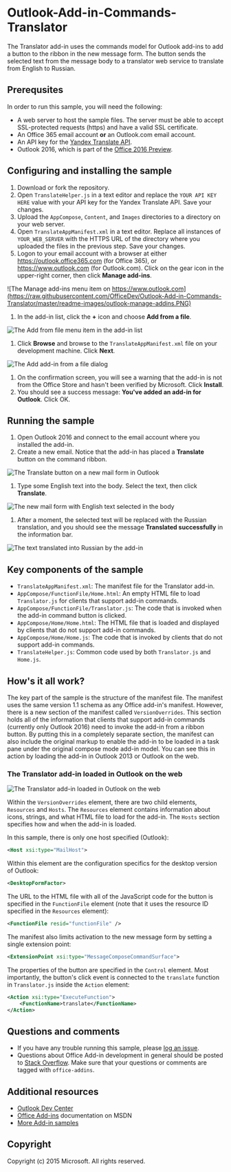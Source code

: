 # Outlook-Add-in-Commands-Translator

The Translator add-in uses the commands model for Outlook add-ins to add a button to the ribbon in the new message form. The button sends the selected text from the message body to a translator web service to translate from English to Russian.

## Prerequsites

In order to run this sample, you will need the following:

- A web server to host the sample files. The server must be able to accept SSL-protected requests (https) and have a valid SSL certificate.
- An Office 365 email account **or** an Outlook.com email account.
- An API key for the [Yandex Translate API](https://translate.yandex.com/developers).
- Outlook 2016, which is part of the [Office 2016 Preview](https://products.office.com/en-us/office-2016-preview).

## Configuring and installing the sample

1. Download or fork the repository.
1. Open `TranslateHelper.js` in a text editor and replace the `YOUR API KEY HERE` value with your API key for the Yandex Translate API. Save your changes.
1. Upload the `AppCompose`, `Content`, and `Images` directories to a directory on your web server.
1. Open `TranslateAppManifest.xml` in a text editor. Replace all instances of `YOUR_WEB_SERVER` with the HTTPS URL of the directory where you uploaded the files in the previous step. Save your changes.
1. Logon to your email account with a browser at either https://outlook.office365.com (for Office 365), or https://www.outlook.com (for Outlook.com). Click on the gear icon in the upper-right corner, then click **Manage add-ins**.
    
  ![The Manage add-ins menu item on https://www.outlook.com](https://raw.githubusercontent.com/OfficeDev/Outlook-Add-in-Commands-Translator/master/readme-images/outlook-manage-addins.PNG)
    
1. In the add-in list, click the **+** icon and choose **Add from a file**.

  ![The Add from file menu item in the add-in list](https://raw.githubusercontent.com/OfficeDev/Outlook-Add-in-Commands-Translator/master/readme-images/addin-list.PNG)

1. Click **Browse** and browse to the `TranslateAppManifest.xml` file on your development machine. Click **Next**.

  ![The Add add-in from a file dialog](https://raw.githubusercontent.com/OfficeDev/Outlook-Add-in-Commands-Translator/master/readme-images/browse-manifest.PNG)

1. On the confirmation screen, you will see a warning that the add-in is not from the Office Store and hasn't been verified by Microsoft. Click **Install**.
1. You should see a success message: **You've added an add-in for Outlook**. Click OK.

## Running the sample ##

1. Open Outlook 2016 and connect to the email account where you installed the add-in.
1. Create a new email. Notice that the add-in has placed a **Translate** button on the command ribbon.

  ![The Translate button on a new mail form in Outlook](https://raw.githubusercontent.com/OfficeDev/Outlook-Add-in-Commands-Translator/master/readme-images/new-mail.PNG)

1. Type some English text into the body. Select the text, then click **Translate**.

  ![The new mail form with English text selected in the body](https://raw.githubusercontent.com/OfficeDev/Outlook-Add-in-Commands-Translator/master/readme-images/text-selected.PNG)

1. After a moment, the selected text will be replaced with the Russian translation, and you should see the message **Translated successfully** in the information bar.

  ![The text translated into Russian by the add-in](https://raw.githubusercontent.com/OfficeDev/Outlook-Add-in-Commands-Translator/master/readme-images/text-translated.PNG)

## Key components of the sample

- `TranslateAppManifest.xml`: The manifest file for the Translator add-in.
- `AppCompose/FunctionFile/Home.html`: An empty HTML file to load `Translator.js` for clients that support add-in commands.
- `AppCompose/FunctionFile/Translator.js`: The code that is invoked when the add-in command button is clicked.
- `AppCompose/Home/Home.html`: The HTML file that is loaded and displayed by clients that do not support add-in commands.
- `AppCompose/Home/Home.js`: The code that is invoked by clients that do not support add-in commands.
- `TranslateHelper.js`: Common code used by both `Translator.js` and `Home.js`.

## How's it all work?

The key part of the sample is the structure of the manifest file. The manifest uses the same version 1.1 schema as any Office add-in's manifest. However, there is a new section of the manifest called `VersionOverrides`. This section holds all of the information that clients that support add-in commands (currently only Outlook 2016) need to invoke the add-in from a ribbon button. By putting this in a completely separate section, the manifest can also include the original markup to enable the add-in to be loaded in a task pane under the original compose mode add-in model. You can see this in action by loading the add-in in Outlook 2013 or Outlook on the web.

### The Translator add-in loaded in Outlook on the web ###

![The Translator add-in loaded in Outlook on the web](https://raw.githubusercontent.com/OfficeDev/Outlook-Add-in-Commands-Translator/master/readme-images/outlook-on-web.PNG)

Within the `VersionOverrides` element, there are two child elements, `Resources` and `Hosts`. The `Resources` element contains information about icons, strings, and what HTML file to load for the add-in. The `Hosts` section specifies how and when the add-in is loaded.

In this sample, there is only one host specified (Outlook):

```xml
<Host xsi:type="MailHost">
```
    
Within this element are the configuration specifics for the desktop version of Outlook:

```xml
<DesktopFormFactor>
```
    
The URL to the HTML file with all of the JavaScript code for the button is specified in the `FunctionFile` element (note that it uses the resource ID specified in the `Resources` element):

```xml
<FunctionFile resid="functionFile" />
```
    
The manifest also limits activation to the new message form by setting a single extension point:

```xml
<ExtensionPoint xsi:type="MessageComposeCommandSurface">
```
    
The properties of the button are specified in the `Control` element. Most importantly, the button's click event is connected to the `translate` function in `Translator.js` inside the `Action` element:

```xml
<Action xsi:type="ExecuteFunction">
    <FunctionName>translate</FunctionName>
</Action>
```
    
## Questions and comments

- If you have any trouble running this sample, please [log an issue](https://github.com/OfficeDev/Outlook-Add-in-Commands-Translator/issues).
- Questions about Office Add-in development in general should be posted to [Stack Overflow](http://stackoverflow.com/questions/tagged/office-addins). Make sure that your questions or comments are tagged with `office-addins`.

## Additional resources

- [Outlook Dev Center](https://dev.outlook.com)
- [Office Add-ins](https://msdn.microsoft.com/library/office/jj220060.aspx) documentation on MSDN
- [More Add-in samples](https://github.com/OfficeDev?utf8=%E2%9C%93&query=-Add-in)

## Copyright

Copyright (c) 2015 Microsoft. All rights reserved.
